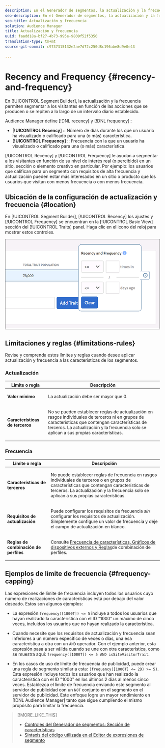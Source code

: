 ```yaml
---
description: En el Generador de segmentos, la actualización y la frecuencia permiten segmentar a los visitantes en función de las acciones que se producen o se repiten a lo largo de un intervalo diario establecido.
seo-description: En el Generador de segmentos, la actualización y la frecuencia permiten segmentar a los visitantes en función de las acciones que se producen o se repiten a lo largo de un intervalo diario establecido.
seo-title: Actualización y frecuencia
solution: Audience Manager
title: Actualización y frecuencia
uuid: faadd18a-bf27-4b73-995e-9809f52f5350
translation-type: tm+mt
source-git-commit: c9737315132e2ae7d72c250d8c196abe8d9e0e43

---
```



# Recency and Frequency {#recency-and-frequency}

En [!UICONTROL Segment Builder], la actualización y la frecuencia permiten segmentar a los visitantes en función de las acciones que se producen o se repiten a lo largo de un intervalo diario establecido.

Audience Manager define [!DNL recency] y [!DNL frequency] :

* **[!UICONTROL Recency]** :: Número de días durante los que un usuario ha visualizado o calificado para una (o más) característica.
* **[!UICONTROL Frequency]** :: Frecuencia con la que un usuario ha visualizado o calificado para una (o más) característica.

[!UICONTROL Recency] y [!UICONTROL Frequency] le ayudan a segmentar a los visitantes en función de su nivel de interés real (o percibido) en un sitio, sección o elemento creativo en particular. Por ejemplo: los usuarios que califican para un segmento con requisitos de alta frecuencia y actualización pueden estar más interesados en un sitio o producto que los usuarios que visitan con menos frecuencia o con menos frecuencia.

## Ubicación de la configuración de actualización y frecuencia {#location}

En [!UICONTROL Segment Builder], [!UICONTROL Recency] los ajustes y [!UICONTROL Frequency] se encuentran en la [!UICONTROL Basic View] sección del [!UICONTROL Traits] panel. Haga clic en el icono del reloj para mostrar estos controles.

![](assets/recency_frequency.png)

## Limitaciones y reglas {#limitations-rules}

Revise y comprenda estos límites y reglas cuando desee aplicar actualización y frecuencia a las características de los segmentos.

### Actualización

<table id="table_026064124C694D75B7A960457D50170B"> 
 <thead> 
  <tr> 
   <th colname="col1" class="entry"> Límite o regla </th> 
   <th colname="col2" class="entry"> Descripción </th> 
  </tr> 
 </thead>
 <tbody> 
  <tr> 
   <td colname="col1"> <p> <b>Valor mínimo</b> </p> </td> 
   <td colname="col2"> <p>La actualización debe ser mayor que 0. </p> </td> 
  </tr> 
  <tr> 
   <td colname="col1"> <p> <b>Características de terceros</b> </p> </td> 
   <td colname="col2"> <p>No se pueden establecer reglas de actualización en rasgos individuales de terceros ni en grupos de características que contengan características de terceros. La actualización y la frecuencia solo se aplican a sus propias características. </p> </td> 
  </tr> 
 </tbody> 
</table>

### Frecuencia

<table id="table_EBD621D26C8B4D03933E8C0753C892A7"> 
 <thead> 
  <tr> 
   <th colname="col1" class="entry"> Límite o regla </th> 
   <th colname="col2" class="entry"> Descripción </th> 
  </tr> 
 </thead>
 <tbody> 
  <tr> 
   <td colname="col1"> <p> <b>Características de terceros</b> </p> </td> 
   <td colname="col2"> <p>No puede establecer reglas de frecuencia en rasgos individuales de terceros o en grupos de características que contengan características de terceros. La actualización y la frecuencia solo se aplican a sus propias características. </p> </td> 
  </tr> 
  <tr> 
   <td colname="col1"> <p> <b>Requisitos de actualización</b> </p> </td> 
   <td colname="col2"> <p>Puede configurar los requisitos de frecuencia <i>sin</i> configurar los requisitos de actualización. Simplemente configure un valor de frecuencia y deje el campo de actualización en blanco. </p> </td> 
  </tr> 
  <tr> 
   <td colname="col1"> <p><b>Reglas de combinación de perfiles</b> </p> </td> 
   <td colname="col2"> <p>Consulte <a href="../../faq/faq-profile-merge.md#trait-freq-device-rules"> Frecuencia de características, Gráficos de dispositivos externos y Reglas</a>de combinación de perfiles. </p> </td> 
  </tr> 
 </tbody> 
</table>

## Ejemplos de límite de frecuencia {#frequency-capping}

Las expresiones de límite de frecuencia incluyen todos los usuarios cuyo número de realizaciones de características está por debajo del valor deseado. Estos son algunos ejemplos:

* La expresión `frequency([1000T]) <= 5` incluye a todos los usuarios que hayan realizado la característica con el ID "1000" un máximo de cinco veces, incluidos los usuarios que no hayan realizado la característica.
* Cuando necesite que los requisitos de actualización y frecuencia sean inferiores a un número específico de veces o días, una esa característica a otra con un `AND` operador. Con el ejemplo anterior, esta expresión pasa a ser válida cuando se une con otra característica, como se muestra aquí: `frequency([1000T]) <= 5 AND isSiteVisitorTrait`.

* En los casos de uso de límite de frecuencia de publicidad, puede crear una regla de segmento similar a esta: `(frequency([1000T] <= 2D) >= 5)`. Esta expresión incluye todos los usuarios que han realizado la característica con el ID "1000" en los últimos 2 días al menos cinco veces. Establezca el límite de frecuencia enviando este segmento al servidor de publicidad con un `NOT` conjunto en el segmento en el servidor de publicidad. Este enfoque logra un mayor rendimiento en [!DNL Audience Manager] tanto que sigue cumpliendo el mismo propósito para limitar la frecuencia.

>[!MORE_LIKE_THIS]
>
>* [Controles del Generador de segmentos: Sección de características](../../features/segments/segment-builder.md#segment-builder-controls-traits)
>* [Sintaxis del código utilizada en el Editor de expresiones de segmento](../../features/segments/segment-code-syntax.md)

